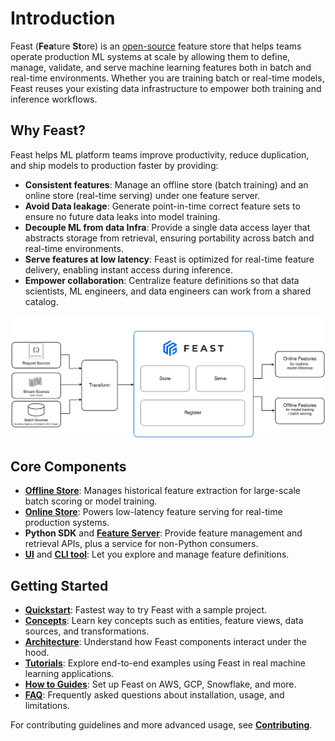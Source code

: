 # Introduction

Feast (**Fea**ture **St**ore) is an [open-source](https://github.com/feast-dev/feast) feature store that helps teams operate production ML systems at scale by allowing them to define, manage, validate, and serve machine learning features both in batch and real-time environments. Whether you are training batch or real-time models, Feast reuses your existing data infrastructure to empower both training and inference workflows.

## Why Feast?
Feast helps ML platform teams improve productivity, reduce duplication, and ship models to production faster by providing:
- **Consistent features**: Manage an offline store (batch training) and an online store (real-time serving) under one feature server.
- **Avoid Data leakage**: Generate point-in-time correct feature sets to ensure no future data leaks into model training.
- **Decouple ML from data Infra**: Provide a single data access layer that abstracts storage from retrieval, ensuring portability across batch and real-time environments.
- **Serve features at low latency**: Feast is optimized for real-time feature delivery, enabling instant access during inference.
- **Empower collaboration**: Centralize feature definitions so that data scientists, ML engineers, and data engineers can work from a shared catalog.

![](assets/feast_marchitecture.png)

## Core Components
- **[Offline Store](getting-started/components/offline-store.md)**: Manages historical feature extraction for large-scale batch scoring or model training.
- **[Online Store](getting-started/components/online-store.md)**: Powers low-latency feature serving for real-time production systems.
- **Python SDK** and **[Feature Server](reference/feature-servers/README.md)**: Provide feature management and retrieval APIs, plus a service for non-Python consumers.
- **[UI](reference/alpha-web-ui.md)** and **[CLI tool](reference/feast-cli-commands.md)**: Let you explore and manage feature definitions.

## Getting Started
- **[Quickstart](getting-started/quickstart.md)**: Fastest way to try Feast with a sample project.
- **[Concepts](getting-started/concepts/)**: Learn key concepts such as entities, feature views, data sources, and transformations.
- **[Architecture](getting-started/architecture/)**: Understand how Feast components interact under the hood.
- **[Tutorials](tutorials/tutorials-overview/)**: Explore end-to-end examples using Feast in real machine learning applications.
- **[How to Guides](how-to-guides/feast-snowflake-gcp-aws/)**: Set up Feast on AWS, GCP, Snowflake, and more.
- **[FAQ](faq.md)**: Frequently asked questions about installation, usage, and limitations.

For contributing guidelines and more advanced usage, see **[Contributing](project/contributing.md)**.